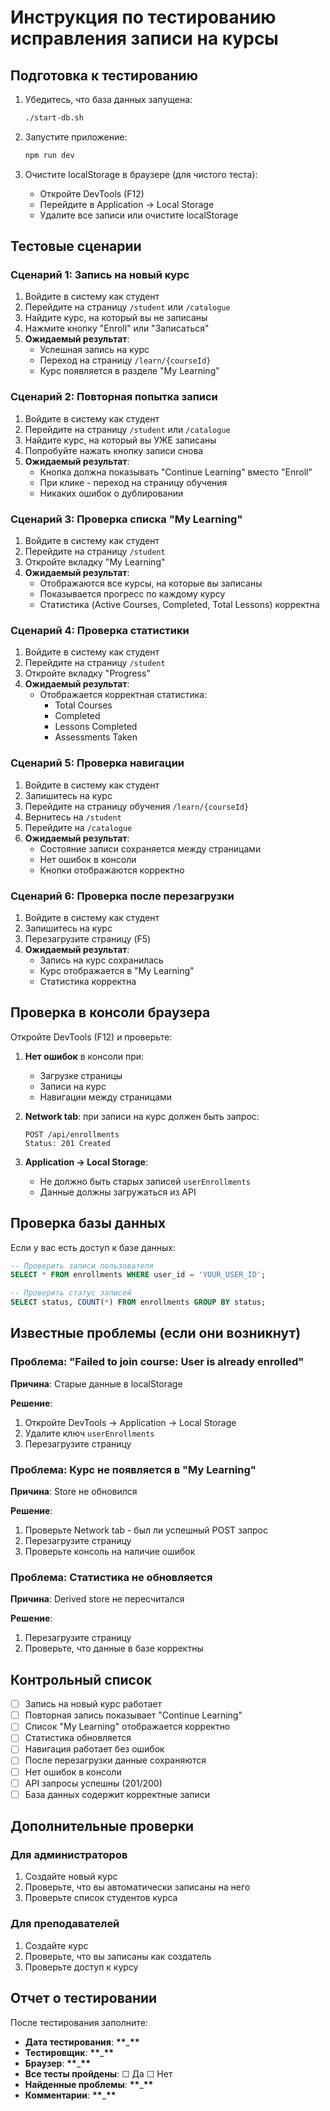 # Инструкция по тестированию исправления записи на курсы

## Подготовка к тестированию

1. Убедитесь, что база данных запущена:

   ```bash
   ./start-db.sh
   ```

2. Запустите приложение:

   ```bash
   npm run dev
   ```

3. Очистите localStorage в браузере (для чистого теста):
   - Откройте DevTools (F12)
   - Перейдите в Application → Local Storage
   - Удалите все записи или очистите localStorage

## Тестовые сценарии

### Сценарий 1: Запись на новый курс

1. Войдите в систему как студент
2. Перейдите на страницу `/student` или `/catalogue`
3. Найдите курс, на который вы не записаны
4. Нажмите кнопку "Enroll" или "Записаться"
5. **Ожидаемый результат**:
   - Успешная запись на курс
   - Переход на страницу `/learn/{courseId}`
   - Курс появляется в разделе "My Learning"

### Сценарий 2: Повторная попытка записи

1. Войдите в систему как студент
2. Перейдите на страницу `/student` или `/catalogue`
3. Найдите курс, на который вы УЖЕ записаны
4. Попробуйте нажать кнопку записи снова
5. **Ожидаемый результат**:
   - Кнопка должна показывать "Continue Learning" вместо "Enroll"
   - При клике - переход на страницу обучения
   - Никаких ошибок о дублировании

### Сценарий 3: Проверка списка "My Learning"

1. Войдите в систему как студент
2. Перейдите на страницу `/student`
3. Откройте вкладку "My Learning"
4. **Ожидаемый результат**:
   - Отображаются все курсы, на которые вы записаны
   - Показывается прогресс по каждому курсу
   - Статистика (Active Courses, Completed, Total Lessons) корректна

### Сценарий 4: Проверка статистики

1. Войдите в систему как студент
2. Перейдите на страницу `/student`
3. Откройте вкладку "Progress"
4. **Ожидаемый результат**:
   - Отображается корректная статистика:
     - Total Courses
     - Completed
     - Lessons Completed
     - Assessments Taken

### Сценарий 5: Проверка навигации

1. Войдите в систему как студент
2. Запишитесь на курс
3. Перейдите на страницу обучения `/learn/{courseId}`
4. Вернитесь на `/student`
5. Перейдите на `/catalogue`
6. **Ожидаемый результат**:
   - Состояние записи сохраняется между страницами
   - Нет ошибок в консоли
   - Кнопки отображаются корректно

### Сценарий 6: Проверка после перезагрузки

1. Войдите в систему как студент
2. Запишитесь на курс
3. Перезагрузите страницу (F5)
4. **Ожидаемый результат**:
   - Запись на курс сохранилась
   - Курс отображается в "My Learning"
   - Статистика корректна

## Проверка в консоли браузера

Откройте DevTools (F12) и проверьте:

1. **Нет ошибок** в консоли при:
   - Загрузке страницы
   - Записи на курс
   - Навигации между страницами

2. **Network tab**: при записи на курс должен быть запрос:

   ```
   POST /api/enrollments
   Status: 201 Created
   ```

3. **Application → Local Storage**:
   - Не должно быть старых записей `userEnrollments`
   - Данные должны загружаться из API

## Проверка базы данных

Если у вас есть доступ к базе данных:

```sql
-- Проверить записи пользователя
SELECT * FROM enrollments WHERE user_id = 'YOUR_USER_ID';

-- Проверить статус записей
SELECT status, COUNT(*) FROM enrollments GROUP BY status;
```

## Известные проблемы (если они возникнут)

### Проблема: "Failed to join course: User is already enrolled"

**Причина**: Старые данные в localStorage

**Решение**:

1. Откройте DevTools → Application → Local Storage
2. Удалите ключ `userEnrollments`
3. Перезагрузите страницу

### Проблема: Курс не появляется в "My Learning"

**Причина**: Store не обновился

**Решение**:

1. Проверьте Network tab - был ли успешный POST запрос
2. Перезагрузите страницу
3. Проверьте консоль на наличие ошибок

### Проблема: Статистика не обновляется

**Причина**: Derived store не пересчитался

**Решение**:

1. Перезагрузите страницу
2. Проверьте, что данные в базе корректны

## Контрольный список

- [ ] Запись на новый курс работает
- [ ] Повторная запись показывает "Continue Learning"
- [ ] Список "My Learning" отображается корректно
- [ ] Статистика обновляется
- [ ] Навигация работает без ошибок
- [ ] После перезагрузки данные сохраняются
- [ ] Нет ошибок в консоли
- [ ] API запросы успешны (201/200)
- [ ] База данных содержит корректные записи

## Дополнительные проверки

### Для администраторов

1. Создайте новый курс
2. Проверьте, что вы автоматически записаны на него
3. Проверьте список студентов курса

### Для преподавателей

1. Создайте курс
2. Проверьте, что вы записаны как создатель
3. Проверьте доступ к курсу

## Отчет о тестировании

После тестирования заполните:

- **Дата тестирования**: **\*\***\_**\*\***
- **Тестировщик**: **\*\***\_**\*\***
- **Браузер**: **\*\***\_**\*\***
- **Все тесты пройдены**: ☐ Да ☐ Нет
- **Найденные проблемы**: **\*\***\_**\*\***
- **Комментарии**: **\*\***\_**\*\***
